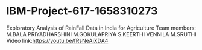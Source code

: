 # IBM-Project-617-1658310273
Exploratory Analysis of RainFall Data in India for Agriculture
Team members:
M.BALA PRIYADHARSHINI 
M.GOKULAPRIYA 
S.KEERTHI VENNILA 
M.SRUTHI
Video link:https://youtu.be/fRsNeAiXDA4
